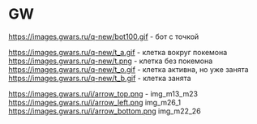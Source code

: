 # GW

https://images.gwars.ru/q-new/bot100.gif - бот с точкой

https://images.gwars.ru/q-new/t_a.gif - клетка вокруг покемона
https://images.gwars.ru/q-new/t.png - клетка без покемона
https://images.gwars.ru/q-new/t_o.gif - клетка активна, но уже занята
https://images.gwars.ru/q-new/t_b.gif - клетка занята

https://images.gwars.ru/i/arrow_top.png - img_m13_m23
https://images.gwars.ru/i/arrow_left.png img_m26_1
https://images.gwars.ru/i/arrow_bottom.png img_m22_26